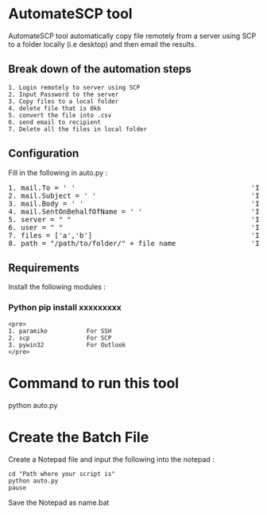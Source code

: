 # AutomateSCP tool

AutomateSCP tool automatically copy file remotely from a server using SCP to a folder locally (i.e desktop) and then email the results.

## Break down of the automation steps
````
1. Login remotely to server using SCP
2. Input Password to the server
3. Copy files to a local folder
4. delete file that is 0kb
5. convert the file into .csv
6. send email to recipient
7. Delete all the files in local folder
````

## Configuration
Fill in the following in auto.py :
<pre>
1. mail.To = ' '                                          'Input email address of the recipient'
2. mail.Subject = ' '                                     'Input email subject name'
3. mail.Body = ' '                                        'Input body of the email'
4. mail.SentOnBehalfOfName = ' '                          'Input email address of the sender'
5. server = " "                                           'Input IP address of the server'
6. user = " "                                             'Input the username of the server'
7. files = ['a','b']                                      'Input the filename(s) of the files in the server'
8. path = "/path/to/folder/" + file_name                  'Input the folder path of the server'
</pre>

## Requirements
Install the following modules :
### Python pip install xxxxxxxxx
````
<pre>
1. paramiko           For SSH
2. scp                For SCP
3. pywin32            For Outlook    
</pre>
````

# Command to run this tool
python auto.py

# Create the Batch File
Create a Notepad file and input the following into the notepad :
```
cd "Path where your script is"
python auto.py
pause
```
Save the Notepad as name.bat
